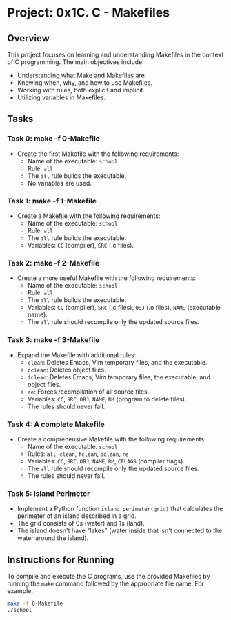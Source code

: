 # Project: 0x1C. C - Makefiles

## Overview

This project focuses on learning and understanding Makefiles in the context of C programming. The main objectives include:

- Understanding what Make and Makefiles are.
- Knowing when, why, and how to use Makefiles.
- Working with rules, both explicit and implicit.
- Utilizing variables in Makefiles.

## Tasks

### Task 0: make -f 0-Makefile
- Create the first Makefile with the following requirements:
  - Name of the executable: `school`
  - Rule: `all`
  - The `all` rule builds the executable.
  - No variables are used.

### Task 1: make -f 1-Makefile
- Create a Makefile with the following requirements:
  - Name of the executable: `school`
  - Rule: `all`
  - The `all` rule builds the executable.
  - Variables: `CC` (compiler), `SRC` (.c files).

### Task 2: make -f 2-Makefile
- Create a more useful Makefile with the following requirements:
  - Name of the executable: `school`
  - Rule: `all`
  - The `all` rule builds the executable.
  - Variables: `CC` (compiler), `SRC` (.c files), `OBJ` (.o files), `NAME` (executable name).
  - The `all` rule should recompile only the updated source files.

### Task 3: make -f 3-Makefile
- Expand the Makefile with additional rules:
  - `clean`: Deletes Emacs, Vim temporary files, and the executable.
  - `oclean`: Deletes object files.
  - `fclean`: Deletes Emacs, Vim temporary files, the executable, and object files.
  - `re`: Forces recompilation of all source files.
  - Variables: `CC`, `SRC`, `OBJ`, `NAME`, `RM` (program to delete files).
  - The rules should never fail.

### Task 4: A complete Makefile
- Create a comprehensive Makefile with the following requirements:
  - Name of the executable: `school`
  - Rules: `all`, `clean`, `fclean`, `oclean`, `re`
  - Variables: `CC`, `SRC`, `OBJ`, `NAME`, `RM`, `CFLAGS` (compiler flags).
  - The `all` rule should recompile only the updated source files.
  - The rules should never fail.

### Task 5: Island Perimeter
- Implement a Python function `island_perimeter(grid)` that calculates the perimeter of an island described in a grid.
- The grid consists of 0s (water) and 1s (land).
- The island doesn't have "lakes" (water inside that isn't connected to the water around the island).

## Instructions for Running

To compile and execute the C programs, use the provided Makefiles by running the `make` command followed by the appropriate file name. For example:

```bash
make -f 0-Makefile
./school
